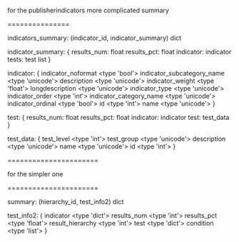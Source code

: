 for the publisherindicators more complicated summary

===============

indicators_summary: (indicator_id, indicator_summary) dict

indicator_summary: {
  results_num: float
  results_pct: float
  indicator: indicator
  tests: test list
}

indicator: {
  indicator_noformat <type 'bool'>
  indicator_subcategory_name <type 'unicode'>
  description <type 'unicode'>
  indicator_weight <type 'float'>
  longdescription <type 'unicode'>
  indicator_type <type 'unicode'>
  indicator_order <type 'int'>
  indicator_category_name <type 'unicode'> 
  indicator_ordinal <type 'bool'>
  id <type 'int'>
  name <type 'unicode'>
}

test: {
  results_num: float
  results_pct: float
  indicator: indicator
  test: test_data
}

test_data: {
  test_level <type 'int'>
  test_group <type 'unicode'>
  description <type 'unicode'>
  name <type 'unicode'>
  id <type 'int'>
}

======================

for the simpler one

======================

summary: (hierarchy_id, test_info2) dict

test_info2: {
  indicator <type 'dict'>
  results_num <type 'int'>
  results_pct <type 'float'>
  result_hierarchy <type 'int'>
  test <type 'dict'>
  condition <type 'list'>
}
